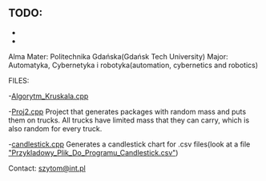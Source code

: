 TODO:
-
-
-
Alma Mater: Politechnika Gdańska(Gdańsk Tech University)
Major: Automatyka, Cybernetyka i robotyka(automation, cybernetics and robotics)

FILES:

-[Algorytm_Kruskala.cpp](https://en.wikipedia.org/wiki/Kruskal%27s_algorithm)

-[Proj2.cpp](https://github.com/SzymonTom/Projekty/blob/master/Proj2.cpp)
Project that generates packages with random mass and puts them on trucks. All trucks have limited mass that they can carry, which is also random for every truck.

-[candlestick.cpp](https://github.com/SzymonTom/Projekty/blob/master/candlestick.cpp)
Generates a candlestick chart for .csv files(look at a file ["Przykladowy_Plik_Do_Programu_Candlestick.csv"](https://github.com/SzymonTom/Projekty/blob/master/Przykladowy_Plik_Do_Programu_Candlestick.csv))

Contact: szytom@int.pl
